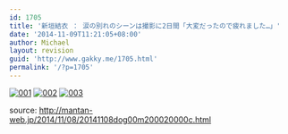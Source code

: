 ```yaml
---
id: 1705
title: '新垣結衣 ： 涙の別れのシーンは撮影に2日間「大変だったので疲れました…」'
date: '2014-11-09T11:21:05+08:00'
author: Michael
layout: revision
guid: 'http://www.gakky.me/1705.html'
permalink: '/?p=1705'
---
```


[![001](http://www.yui-aragaki.org/wp-content/uploads/2014/11/001.jpg)](http://www.yui-aragaki.org/wp-content/uploads/2014/11/001.jpg) [![002](http://www.yui-aragaki.org/wp-content/uploads/2014/11/002.jpg)](http://www.yui-aragaki.org/wp-content/uploads/2014/11/002.jpg) [![003](http://www.yui-aragaki.org/wp-content/uploads/2014/11/003.jpg)](http://www.yui-aragaki.org/wp-content/uploads/2014/11/003.jpg)

source: http://mantan-web.jp/2014/11/08/20141108dog00m200020000c.html